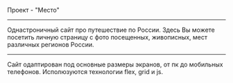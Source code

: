 Проект - "Место" 
 
________________________________ 
 
Однастроничный сайт про путешествие по России. Здесь Вы можете посетить личную страницу с фото посещенных, живописных, мест различных регионов России.  
 
________________________________ 
 
Сайт одаптирован под основные размеры экранов, от пк до мобильных телефонов. Исполюзуются технологии flex, grid и js.